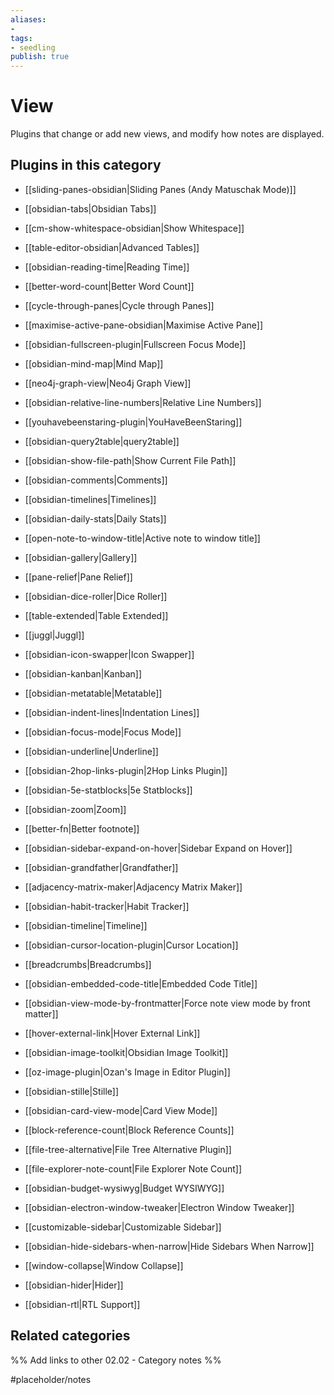 ```yaml
---
aliases:
- 
tags: 
- seedling 
publish: true
---
```



# View

Plugins that change or add new views, and modify how notes are displayed.

## Plugins in this category

- [[sliding-panes-obsidian|Sliding Panes (Andy Matuschak Mode)]]
- [[obsidian-tabs|Obsidian Tabs]]

- [[cm-show-whitespace-obsidian|Show Whitespace]]

- [[table-editor-obsidian|Advanced Tables]]

- [[obsidian-reading-time|Reading Time]]
- [[better-word-count|Better Word Count]]
- [[cycle-through-panes|Cycle through Panes]]
- [[maximise-active-pane-obsidian|Maximise Active Pane]]
- [[obsidian-fullscreen-plugin|Fullscreen Focus Mode]]
- [[obsidian-mind-map|Mind Map]]
- [[neo4j-graph-view|Neo4j Graph View]]
- [[obsidian-relative-line-numbers|Relative Line Numbers]]
- [[youhavebeenstaring-plugin|YouHaveBeenStaring]]
- [[obsidian-query2table|query2table]]
- [[obsidian-show-file-path|Show Current File Path]]
- [[obsidian-comments|Comments]]
- [[obsidian-timelines|Timelines]]
- [[obsidian-daily-stats|Daily Stats]]
- [[open-note-to-window-title|Active note to window title]]
- [[obsidian-gallery|Gallery]]
- [[pane-relief|Pane Relief]]
- [[obsidian-dice-roller|Dice Roller]]
- [[table-extended|Table Extended]]
- [[juggl|Juggl]]
- [[obsidian-icon-swapper|Icon Swapper]]
- [[obsidian-kanban|Kanban]]
- [[obsidian-metatable|Metatable]]
- [[obsidian-indent-lines|Indentation Lines]]
- [[obsidian-focus-mode|Focus Mode]]
- [[obsidian-underline|Underline]]
- [[obsidian-2hop-links-plugin|2Hop Links Plugin]]
- [[obsidian-5e-statblocks|5e Statblocks]]
- [[obsidian-zoom|Zoom]]
- [[better-fn|Better footnote]]
- [[obsidian-sidebar-expand-on-hover|Sidebar Expand on Hover]]
- [[obsidian-grandfather|Grandfather]]
- [[adjacency-matrix-maker|Adjacency Matrix Maker]]
- [[obsidian-habit-tracker|Habit Tracker]]
- [[obsidian-timeline|Timeline]]
- [[obsidian-cursor-location-plugin|Cursor Location]]
- [[breadcrumbs|Breadcrumbs]]
- [[obsidian-embedded-code-title|Embedded Code Title]]
- [[obsidian-view-mode-by-frontmatter|Force note view mode by front matter]]
- [[hover-external-link|Hover External Link]]
- [[obsidian-image-toolkit|Obsidian Image Toolkit]]
- [[oz-image-plugin|Ozan's Image in Editor Plugin]]
- [[obsidian-stille|Stille]]
- [[obsidian-card-view-mode|Card View Mode]]
- [[block-reference-count|Block Reference Counts]]

- [[file-tree-alternative|File Tree Alternative Plugin]]
- [[file-explorer-note-count|File Explorer Note Count]]

- [[obsidian-budget-wysiwyg|Budget WYSIWYG]]

- [[obsidian-electron-window-tweaker|Electron Window Tweaker]]

- [[customizable-sidebar|Customizable Sidebar]]
- [[obsidian-hide-sidebars-when-narrow|Hide Sidebars When Narrow]]
- [[window-collapse|Window Collapse]]

- [[obsidian-hider|Hider]]
- [[obsidian-rtl|RTL Support]]

## Related categories

%% Add links to other 02.02 - Category notes %%

#placeholder/notes